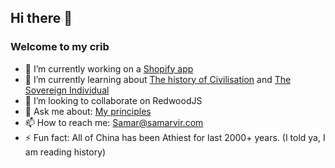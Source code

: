 ## Hi there 👋

### Welcome to my crib

- 🔭 I’m currently working on a [Shopify app](https://twitter.com/samar__vir/status/1302667923186573312?s=20)
- 🌱 I’m currently learning about [The history of Civilisation](https://www.goodreads.com/book/show/78159.The_Story_of_Civilization?from_search=true&from_srp=true&qid=XRd7xEXkZe&rank=3) and [The Sovereign Individual](https://www.goodreads.com/book/show/82256.The_Sovereign_Individual)
- 👯 I’m looking to collaborate on RedwoodJS
- 💬 Ask me about: [My principles](https://blog.samarvir.com/principle-008/)
- 📫 How to reach me: Samar@samarvir.com
- ⚡ Fun fact: All of China has been Athiest for last 2000+ years. (I told ya, I am reading history)

